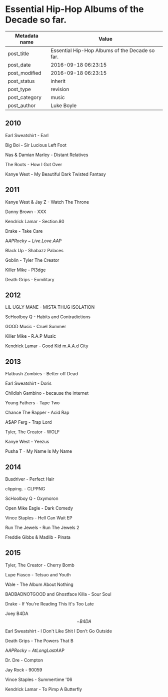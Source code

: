 # Essential Hip-Hop Albums of the Decade so far.

| Metadata name | Value                                          |
| ------------- | ---------------------------------------------- |
| post_title    | Essential Hip-Hop Albums of the Decade so far. |
| post_date     | 2016-09-18 06:23:15                            |
| post_modified | 2016-09-18 06:23:15                            |
| post_status   | inherit                                        |
| post_type     | revision                                       |
| post_category | music                                          |
| post_author   | Luke Boyle                                     |

## 2010

Earl Sweatshirt - Earl

Big Boi - Sir Lucious Left Foot

Nas & Damian Marley - Distant Relatives

The Roots - How I Got Over

Kanye West - My Beautiful Dark Twisted Fantasy

## 2011

Kanye West & Jay Z - Watch The Throne

Danny Brown - XXX

Kendrick Lamar - Section.80

Drake - Take Care

A$AP Rocky - Live.Love.A$AP

Black Up - Shabazz Palaces

Goblin - Tyler The Creator

Killer Mike - Pl3dge

Death Grips - Exmilitary

## 2012

LIL UGLY MANE - MISTA THUG ISOLATION

ScHoolboy Q - Habits and Contradictions

GOOD Music - Cruel Summer

Killer Mike - R.A.P Music

Kendrick Lamar - Good Kid m.A.A.d City

## 2013

Flatbush Zombies - Better off Dead

Earl Sweatshirt - Doris

Childish Gambino - because the internet

Young Fathers - Tape Two

Chance The Rapper - Acid Rap

A\$AP Ferg - Trap Lord

Tyler, The Creator - WOLF

Kanye West - Yeezus

Pusha T - My Name Is My Name

## 2014

Busdriver - Perfect Hair

clipping. - CLPPNG

ScHoolboy Q - Oxymoron

Open Mike Eagle - Dark Comedy

Vince Staples - Hell Can Wait EP

Run The Jewels - Run The Jewels 2

Freddie Gibbs & Madlib - Pinata

## 2015

Tyler, The Creator - Cherry Bomb

Lupe Fiasco - Tetsuo and Youth

Wale - The Album About Nothing

BADBADNOTGOOD and Ghostface Killa - Sour Soul

Drake - If You're Reading This It's Too Late

Joey B4DA$$ - B4DA$$

Earl Sweatshirt - I Don't Like Shit I Don't Go Outside

Death Grips - The Powers That B

A$AP Rocky - At Long Last A$AP

Dr. Dre - Compton

Jay Rock - 90059

Vince Staples - Summertime '06

Kendrick Lamar - To Pimp A Butterfly
